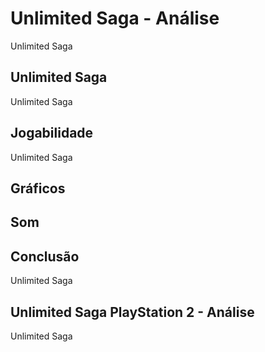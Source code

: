 ---
---

# Unlimited Saga - Análise

Unlimited Saga

## Unlimited Saga

Unlimited Saga

## Jogabilidade

Unlimited Saga

## Gráficos


## Som

## Conclusão

Unlimited Saga

## Unlimited Saga PlayStation 2 - Análise

Unlimited Saga
